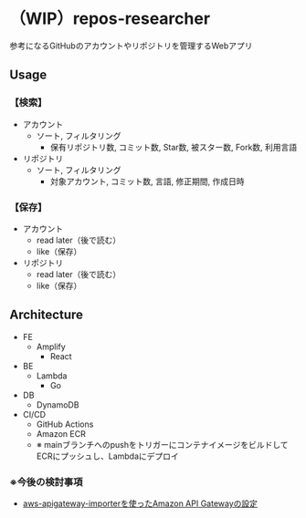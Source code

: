 # （WIP）repos-researcher
参考になるGitHubのアカウントやリポジトリを管理するWebアプリ

## Usage
### 【検索】
* アカウント
    * ソート, フィルタリング
        * 保有リポジトリ数, コミット数, Star数, 被スター数, Fork数, 利用言語
* リポジトリ
    * ソート, フィルタリング
        * 対象アカウント, コミット数, 言語, 修正期間, 作成日時
### 【保存】
*  アカウント
    * read later（後で読む）
    * like（保存）
*  リポジトリ
    * read later（後で読む）
    * like（保存）

## Architecture
* FE
    * Amplify
        * React
* BE
    * Lambda
        * Go
* DB
    * DynamoDB
* CI/CD
    * GitHub Actions
    * Amazon ECR
    * ※ mainブランチへのpushをトリガーにコンテナイメージをビルドしてECRにプッシュし、Lambdaにデプロイ
### ※今後の検討事項
* [aws-apigateway-importerを使ったAmazon API Gatewayの設定](https://www.ogis-ri.co.jp/otc/hiroba/technical/WebAPI/part3.html)